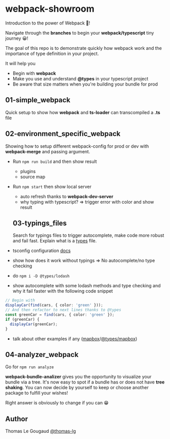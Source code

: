 # webpack-showroom

Introduction to the power of Webpack 🚀!

Navigate through the **branches** to begin your **webpack/typescript** tiny journey 😀!

The goal of this repo is to demonstrate quickly how webpack work and the importance of type definition in your project.

It will help you

- Begin with **webpack**
- Make you use and understand **@types** in your typescript project
- Be aware that size matters when you're building your bundle for prod

## 01-simple_webpack

Quick setup to show how **webpack** and **ts-loader** can transcompiled a **.ts** file

## 02-environment_specific_webpack

Showing how to setup different webpack-config for prod or dev with **webpack-merge** and passing argument.

- Run `npm run build` and then show result
  - plugins
  - source map
- Run `npm start` then show local server

  - auto refresh thanks to **webpack-dev-server**
  - why typing with typescript? => trigger error with color and show result

  ## 03-typings_files

  Search for typings files to trigger autocomplete, make code more robust and fail fast. Explain what is a [types](https://www.npmjs.com/search?q=%40types) file.

- tsconfig configuration [docs](https://www.typescriptlang.org/tsconfig)
- show how does it work without typings => No autocomplete/no type checking
- do `npm i -D @types/lodash`
- show autocomplete with some lodash methods and type checking and why it fail faster with the following code snippet

```typescript
// Begin with
displayCar(find(cars, { color: 'green' }));
// And then refactor to next lines thanks to @types
const greenCar = find(cars, { color: 'green' });
if (greenCar) {
  displayCar(greenCar);
}
```

- talk about other examples if any ([mapbox](https://docs.mapbox.com/mapbox-gl-js/api/map/)/[@types/mapbox](https://www.npmjs.com/package/@types/mapbox-gl))

## 04-analyzer_webpack

Go for `npm run analyze`

**webpack-bundle-analizer** gives you the opportunity to visualize your bundle via a tree. It's now easy to spot if a bundle has or does not have **tree shaking**. You can now decide by yourself to keep or choose another package to fulfill your wishes!

Right answer is obviously to change if you can 😁

## Author

Thomas Le Gougaud [@thomas-lg](https://github.com/thomas-lg)
